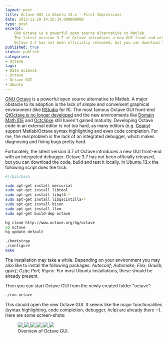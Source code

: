```yaml
---
layout: post
title: Octave GUI in Ubuntu 13.x - First Impressions
date: 2013-11-29 14:26:34.000000000
type: post
excerpt: 
    GNU Octave is a powerful open source alternative to Matlab. 
    The latest version 3.7 of Octave introduces a new GUI front-end with an integrated debugger. 
    Octave 3.7 has not been officially released, but you can download the code, build and test it locally ...
published: true
status: publish
categories:
- Octave
tags:
- Data Science
- Octave
- Octave GUI
- Ubuntu
---
```


[GNU Octave](http://www.gnu.org/software/octave/) is a powerful open source alternative to Matlab. 
A major obstacle to its adoption is the lack of simple and convenient graphical environment 
(like [RStudio](http://www.rstudio.com/) for R). The most famous Octave GUI front-end 
[QtOctave is no longer developed](https://sites.google.com/site/davidecittaro/apple-stuff/qtoctavenomoresupported) 
and the new environments like [Domain Math IDE](https://sites.google.com/site/domainmathide/) and 
[Octclipse](http://sourceforge.net/projects/octclipse/) still haven't gained maturity. 
Developing Octave code in an external editor is not too hard, as many editors (e.g. [Geany](http://www.geany.org/)) 
support Matlab/Octave syntax highlighting and even code completion. For me, the real problem is the lack of 
an integrated debugger, which makes diagnosing and fixing bugs pretty hard.

Fortunately, the latest version 3.7 of Octave introduces a new GUI front-end with an integrated debugger. 
Octave 3.7 has not been officially released, but you can download the code, build and test it locally. 
In Ubuntu 13.x the following script does the trick:

```bash
#!/bin/bash

sudo apt-get install mercurial
sudo apt-get install libtool
sudo apt-get install libqt4-*
sudo apt-get install libqscintilla-*
sudo apt-get install bison
sudo apt-get install llvm
sudo apt-get build-dep octave

hg clone http://www.octave.org/hg/octave
cd octave
hg update default

./bootstrap
./configure
make
```

The installation may take a while. Depending on your environment you may also like to install the following packages: 
*Autoconf*; *Automake*; *Flex*; *Gnulib*; *gperf*; *Gzip*; *Perl*; *Rsync*. For most Ubuntu installations, these should 
be already present.

Then you can start Octave GUI from the newly created folder "octave":

```bash
./run-octave
```

This should open the new Octave GUI. It seems like the major functionalities (syntax highlighting, code completion, debugger, help) 
are already there :-). Here are some screen-shots:

<!-------------------------------------------- Image Galery -------------------------------------------->
<figure class="third">
    <a class="image-popup-fit-width" 
        href="/images/blog/Octave GUI in Ubuntu 13.x - First Impressions/1-welcome-screen.png" 
        title="Welcome Screen.">
        <img src="/images/blog/Octave GUI in Ubuntu 13.x - First Impressions/1-welcome-screen.png">
    </a>
    <a class="image-popup-fit-width" 
        href="/images/blog/Octave GUI in Ubuntu 13.x - First Impressions/2-command-window.png" 
        title='A standard terminal for invoking commands. Session variables are listed in the "Workspace" panel'>
        <img src="/images/blog/Octave GUI in Ubuntu 13.x - First Impressions/2-command-window.png">
    </a>
    <a class="image-popup-fit-width" 
        href="/images/blog/Octave GUI in Ubuntu 13.x - First Impressions/3-text-editor-and-automcomplete1.png" 
        title="The code editor offers code completion.">
        <img src="/images/blog/Octave GUI in Ubuntu 13.x - First Impressions/3-text-editor-and-automcomplete1.png">
    </a>
    <a class="image-popup-fit-width" 
        href="/images/blog/Octave GUI in Ubuntu 13.x - First Impressions/4-graphics.png" 
        title="Graphics.">
        <img src="/images/blog/Octave GUI in Ubuntu 13.x - First Impressions/4-graphics.png">
    </a>
    <a class="image-popup-fit-width" 
        href="/images/blog/Octave GUI in Ubuntu 13.x - First Impressions/5-debugging.png" 
        title="Debugging! The breakpoint is in red, the yellow arrow indicates curren line in the code.">
        <img src="/images/blog/Octave GUI in Ubuntu 13.x - First Impressions/5-debugging.png">
    </a>
    <a class="image-popup-fit-width" 
        href="/images/blog/Octave GUI in Ubuntu 13.x - First Impressions/6-documentation.png" 
        title="The documentation/help is organised hierarchically.">
        <img src="/images/blog/Octave GUI in Ubuntu 13.x - First Impressions/6-documentation.png">
    </a>
    <figcaption>Overview of Octave GUI.</figcaption>
</figure>
<!-------------------------------------------- Image Galery -------------------------------------------->

